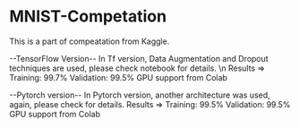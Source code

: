 # MNIST-Competation
This is a part of compeatation from Kaggle.

--TensorFlow Version--
In Tf version, Data Augmentation and Dropout techniques are used, please check notebook for details. \n
Results => Training: 99.7% Validation: 99.5%
GPU support from Colab

--Pytorch version--
In Pytorch version, another architecture was used, again, please check for details. 
Results => Training: 99.5% Validation: 99.5%
GPU support from Colab
